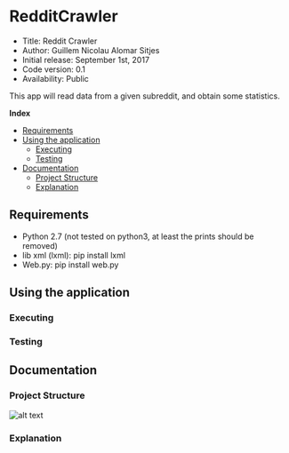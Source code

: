 # RedditCrawler

*    Title: Reddit Crawler     
*    Author: Guillem Nicolau Alomar Sitjes      
*    Initial release: September 1st, 2017                     
*    Code version: 0.1                         
*    Availability: Public     

This app will read data from a given subreddit, and obtain some statistics.

**Index**
* [Requirements](#requirements)
* [Using the application](#using-the-application)
    * [Executing](#executing)
    * [Testing](#testing)
* [Documentation](#documentation)
    * [Project Structure](#project-structure)
    * [Explanation](#explanation)

## Requirements

- Python 2.7 (not tested on python3, at least the prints should be removed) 
- lib xml (lxml): pip install lxml
- Web.py: pip install web.py

## Using the application

### Executing

### Testing

## Documentation

### Project Structure

![alt text][logo]

[logo]: https://raw.githubusercontent.com/guillemnicolau/RedditCrawler/master/documentation/ApplicationArchitecture.png "Application Architecture"

### Explanation
